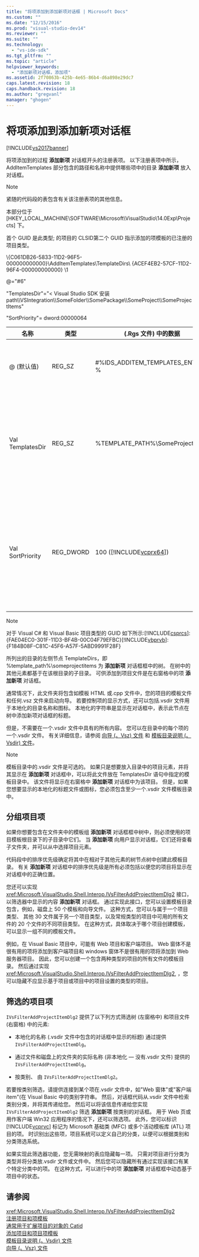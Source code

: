 ```yaml
---
title: "将项添加到添加新项对话框 | Microsoft Docs"
ms.custom: ""
ms.date: "12/15/2016"
ms.prod: "visual-studio-dev14"
ms.reviewer: ""
ms.suite: ""
ms.technology: 
  - "vs-ide-sdk"
ms.tgt_pltfrm: ""
ms.topic: "article"
helpviewer_keywords: 
  - "添加新项对话框，添加项"
ms.assetid: 2f70863b-425b-4e65-86b4-d6a898e29dc7
caps.latest.revision: 18
caps.handback.revision: 18
ms.author: "gregvanl"
manager: "ghogen"
---
```

# 将项添加到添加新项对话框
[!INCLUDE[vs2017banner](../../code-quality/includes/vs2017banner.md)]

将项添加到的过程 **添加新项** 对话框开头的注册表项。 以下注册表项中所示，AddItemTemplates 部分包含的路径和名称中提供哪些项中的目录 **添加新项** 放入对话框。  
  
> [!NOTE]
>  紧随的代码段的表包含有关该注册表项的其他信息。  
  
 本部分位于 \[HKEY\_LOCAL\_MACHINE\\SOFTWARE\\Microsoft\\VisualStudio\\14.0Exp\\Projects\] 下。  
  
 首个 GUID 是此类型; 的项目的 CLSID第二个 GUID 指示添加的项模板的已注册的项目类型。  
  
 \\{C061DB26\-5833\-11D2\-96F5\-000000000000}\\AddItemTemplates\\TemplateDirs\\ {ACEF4EB2\-57CF\-11D2\-96F4\-000000000000} \\1  
  
 @\="\#6"  
  
 "TemplatesDir"\="\< Visual Studio SDK 安装 path\\\\VSIntegration\\\\SomeFolder\\\\SomePackage\\\\SomeProject\\\\SomeProjectItems"  
  
 "SortPriority"\= dword:00000064  
  
|名称|类型|\(.Rgs 文件\) 中的数据|说明|  
|--------|--------|----------------------|--------|  
|@ \(默认值\)|REG\_SZ|\#%IDS\_ADDITEM\_TEMPLATES\_ENTRY %|资源 ID **添加项** 模板。|  
|Val TemplatesDir|REG\_SZ|%TEMPLATE\_PATH%\\SomeProjectItems|显示的对话框中的项目项的路径 **添加新项** 向导。|  
|Val SortPriority|REG\_DWORD|100 \([!INCLUDE[vcprx64](../../extensibility/internals/includes/vcprx64_md.md)]\)|确定文件中显示的树节点中的排序顺序 **添加新项** 对话框。|  
  
> [!NOTE]
>  对于 Visual C\# 和 Visual Basic 项目类型的 GUID 如下所示:[!INCLUDE[csprcs](../../data-tools/includes/csprcs_md.md)]: {FAE04EC0\-301F\-11D3\-BF4B\-00C04F79EFBC}[!INCLUDE[vbprvb](../../code-quality/includes/vbprvb_md.md)]: {F184B08F\-C81C\-45F6\-A57F\-5ABD9991F28F}  
  
 所列出的目录的左侧节点 TemplateDirs，即 %template\_path%\\someprojectitems 为 **添加新项** 对话框框中的树。 在树中的其他元素都基于在该根目录的子目录。 可供添加到项目文件是在右窗格中的项 **添加新项** 对话框。  
  
 通常情况下，此文件夹将包含如模板 HTML 或.cpp 文件中，您的项目的模板文件和任何.vsz 文件来启动向导。 若要控制项的显示方式，还可以包括.vsdir 文件用于本地化的目录名称和图标。 本地化的字符串是显示在对话框中，表示此节点在树中添加新项对话框的标题。  
  
 但是，不需要在一个.vsdir 文件中具有的所有内容。 您可以在目录中的每个项的一个.vsdir 文件。 有关详细信息，请参阅 [向导 \(。Vsz\) 文件](../../extensibility/internals/wizard-dot-vsz-file.md) 和 [模板目录说明 \(。Vsdir\) 文件](../../extensibility/internals/template-directory-description-dot-vsdir-files.md)。  
  
> [!NOTE]
>  模板目录中的.vsdir 文件是可选的。 如果只是想要放入目录中的项目元素，并将其显示在 **添加新项** 对话框中，可以将此文件放在 TemplatesDir 语句中指定的模板目录中。 该文件将显示在右窗格中 **添加新项** 对话框中为该项目。 但是，如果您想要显示的本地化的标题文件或图标，您必须包含至少一个.vsdir 文件模板目录中。  
  
## 分组项目项  
 如果你想要包含在文件夹中的模板组 **添加新项** 对话框框中树中，则必须使用的项目模板根目录下的子目录中它们。 当 **添加新项** 向用户显示对话框，它们还将查看子文件夹，并可以从中选择项目元素。  
  
 代码段中的排序优先级确定将其中在相对于其他元素的树节点树中创建此模板目录。 有关 **添加新项** 对话框中的排序优先级是所有必须包括以便您的项目将显示在对话框中的正确位置。  
  
 您还可以实现 <xref:Microsoft.VisualStudio.Shell.Interop.IVsFilterAddProjectItemDlg2> 接口，以筛选器中显示的内容 **添加新项** 对话框。 通过实现此接口，您可以设置模板目录包含，例如，磁盘上 50 个模板和向导文件。 这种方式，您可以与属于一个项目类型、 其他 30 文件属于另一个项目类型，以及常规类型的项目中可用的所有文件的 20 个文件的不同项目类型。 在这种方式，具体取决于哪个项目创建模板，可以显示一组不同的模板文件。  
  
 例如，在 Visual Basic 项目中，可能有 Web 项目和客户端项目。 Web 窗体不是很有用的项将添加到客户端项目和 windows 窗体不是很有用的项将添加到 Web 服务器项目。 因此，您可以创建一个包含两种类型的项目的所有文件的模板目录。 然后通过实现 <xref:Microsoft.VisualStudio.Shell.Interop.IVsFilterAddProjectItemDlg2>, ，您可以隐藏不应显示基于项目或项目中的项目设置的类型的项目。  
  
## 筛选的项目项  
 `IVsFilterAddProjectItemDlg2` 提供了以下列方式筛选树 \(左窗格中\) 和项目文件 \(右窗格\) 中的元素:  
  
-   本地化的名称 \(.vsdir 文件中包含的对话框中显示的标题\) 通过提供 `IVsFilterAddProjectItemDlg`。  
  
-   通过文件和磁盘上的文件夹的实际名称 \(非本地化 — 没有.vsdir 文件\) 提供的 `IVsFilterAddProjectItemDlg`。  
  
-   按类别、 由 `IVsFilterAddProjectItemDlg2`。  
  
 若要按类别筛选，请提供连接到某个项在.vsdir 文件中，如"Web 窗体"或"客户端 item"\(在 Visual Basic 中的类别字符串。 然后，对话框代码从.vsdir 文件中检索类别分类，并将其传递给您。 然后可以将该信息传递给您实现 `IVsFilterAddProjectItemDlg2` 筛选 **添加新项** 按类别的对话框。 用于 Web 页或用作客户端 Win32 应用程序的情况下，还可以筛选项。 此外，您可以标识 [!INCLUDE[vcprvc](../../debugger/includes/vcprvc_md.md)] 标记为 Microsoft 基础类 \(MFC\) 或多个活动模板库 \(ATL\) 项目的项。 时识别出这些项，项目系统可以定义自己的分类，以便可以根据类别和分类筛选系统。  
  
 如果实现此筛选器功能，您无需映射的表应隐藏每一项。 只需对项目进行分类为类型并将分类放.vsdir 文件或文件中。 然后您可以隐藏所有通过实现该接口有某个特定分类中的项。 在这种方式，可以进行中的项 **添加新项** 对话框框中动态基于项目中的状态。  
  
## 请参阅  
 <xref:Microsoft.VisualStudio.Shell.Interop.IVsFilterAddProjectItemDlg2>   
 [注册项目和项模板](../../extensibility/internals/registering-project-and-item-templates.md)   
 [通常用于扩展项目的对象的 Catid](../../extensibility/internals/catids-for-objects-that-are-typically-used-to-extend-projects.md)   
 [添加项目和项目项模板](../../extensibility/internals/adding-project-and-project-item-templates.md)   
 [模板目录说明 \(。Vsdir\) 文件](../../extensibility/internals/template-directory-description-dot-vsdir-files.md)   
 [向导 \(。Vsz\) 文件](../../extensibility/internals/wizard-dot-vsz-file.md)